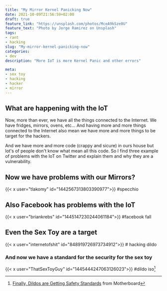 ```yaml
---
title: "My Mirror Kernel Panicking Now"
date: 2021-10-09T21:56:59+02:00
draft: true
feature_link: "https://unsplash.com/photos/MceA9kSze0U"
feature_text: "Photo by Jorge Ramirez on Unsplash"
tags:
- rant
- hacking
slug: "My-mirror-kernel-panicking-now"
categories:
- dev
description: "More IoT is more Kernel Panic and other errors"

meta:
- sex toy
- hacking
- hacker
- mirror
---
```

## What are happening with the IoT

Now, more than ever, we have all the things connected to the Internet. We have fridges, mirrors, ovens, etc...
And having more and more things connected to the Internet also mean we have more and more things to be target for the hackers.

And we have more and more code (crappy and sicure) in ours house but lot's of people don't know what mean all this code.  So I find three example of problems with the IoT on Twitter and explain them and why they are a vulnerability.

## Now we have problems with our Mirrors?

{{< x user="tlakomy" id="1442567313803390977">}} #specchio

## Also Facebook has problems with the IoT

{{< x  user="briankrebs" id="1445147230244061184">}} #facebook fall

## Even the Sex Toy are a target

{{< x  user="internetofshit" id="848919726973734912">}} # hacking dildo

### And now we have a standard for the security for the sex toy

{{< x  user="ThatSexToyGuy" id="1445444247063126023">}} #dildo iso[^dildo]

[^dildo]: [Finally, Dildos are Getting Safety Standards](https://www.vice.com/en/article/3aq3w5/sex-toy-safety-standards-iso) from Motherboard
